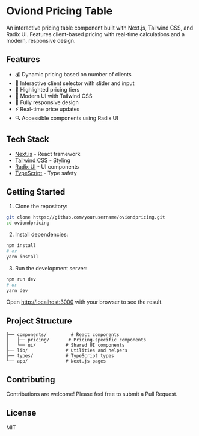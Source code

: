 # Oviond Pricing Table

An interactive pricing table component built with Next.js, Tailwind CSS, and Radix UI. Features client-based pricing with real-time calculations and a modern, responsive design.

## Features

- 💰 Dynamic pricing based on number of clients
- 🔄 Interactive client selector with slider and input
- 💎 Highlighted pricing tiers
- 🎨 Modern UI with Tailwind CSS
- 📱 Fully responsive design
- ⚡ Real-time price updates
- 🔍 Accessible components using Radix UI

## Tech Stack

- [Next.js](https://nextjs.org) - React framework
- [Tailwind CSS](https://tailwindcss.com) - Styling
- [Radix UI](https://www.radix-ui.com) - UI components
- [TypeScript](https://www.typescriptlang.org) - Type safety

## Getting Started

1. Clone the repository:
```bash
git clone https://github.com/yourusername/oviondpricing.git
cd oviondpricing
```

2. Install dependencies:
```bash
npm install
# or
yarn install
```

3. Run the development server:
```bash
npm run dev
# or
yarn dev
```

Open [http://localhost:3000](http://localhost:3000) with your browser to see the result.

## Project Structure

```
├── components/         # React components
│   ├── pricing/       # Pricing-specific components
│   └── ui/           # Shared UI components
├── lib/              # Utilities and helpers
├── types/            # TypeScript types
└── app/              # Next.js pages
```

## Contributing

Contributions are welcome! Please feel free to submit a Pull Request.

## License

MIT
